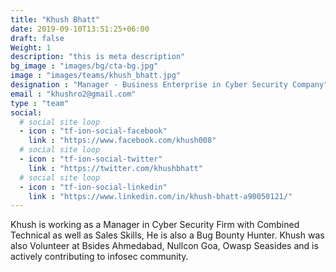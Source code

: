 ```yaml
---
title: "Khush Bhatt"
date: 2019-09-10T13:51:25+06:00
draft: false
Weight: 1
description: "this is meta description"
bg_image : "images/bg/cta-bg.jpg"
image : "images/teams/khush_bhatt.jpg"
designation : "Manager - Business Enterprise in Cyber Security Company"
email : "khushro2@gmail.com"
type : "team"
social:
  # social site loop
  - icon : "tf-ion-social-facebook"
    link : "https://www.facebook.com/khush008"
  # social site loop
  - icon : "tf-ion-social-twitter"
    link : "https://twitter.com/khushbhatt"
  # social site loop
  - icon : "tf-ion-social-linkedin"
    link : "https://www.linkedin.com/in/khush-bhatt-a90050121/"
---
```


Khush is working as a Manager in Cyber Security Firm with Combined Technical as well as Sales Skills, He is also a Bug Bounty Hunter. Khush was also Volunteer at Bsides Ahmedabad, Nullcon Goa, Owasp Seasides and is actively contributing to infosec community.